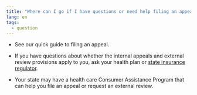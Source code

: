 ```yaml
---
title: "Where can I go if I have questions or need help filing an appeal?"
lang: en
tags:
  - question
---
```


* See our quick guide to filing an appeal.

* If you have questions about whether the internal appeals and external review provisions apply to you, ask your health plan or [state insurance regulator](http://www.naic.org/state_web_map.htm).

* Your state may have a health care Consumer Assistance Program that can help you file an appeal or request an external review.
